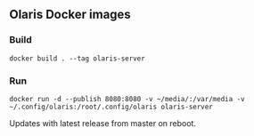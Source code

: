 ## Olaris Docker images


### Build

`docker build . --tag olaris-server`

### Run

`docker run -d --publish 8080:8080 -v ~/media/:/var/media -v ~/.config/olaris:/root/.config/olaris olaris-server`

Updates with latest release from master on reboot.
